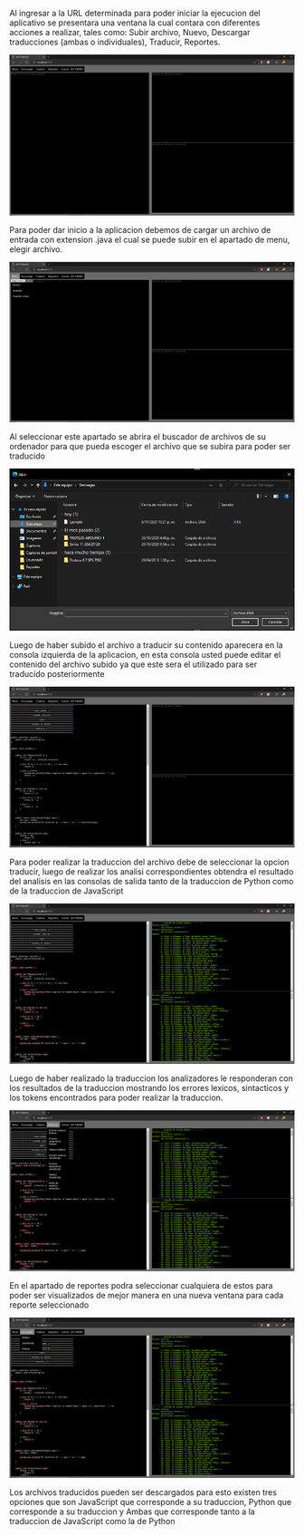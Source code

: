 Al ingresar a la URL determinada para poder iniciar la ejecucion del aplicativo se presentara una ventana la cual contara con diferentes acciones a realizar, tales como: Subir archivo, Nuevo, Descargar traducciones (ambas o individuales), Traducir, Reportes.

![Captura 1](Imagenes/captura1.png)

Para poder dar inicio a la aplicacion debemos de cargar un archivo de entrada con extension .java el cual se puede subir en el apartado de menu, elegir archivo.
 
![Captura 2](Imagenes/captura2.png)

Al seleccionar este apartado se abrira el buscador de archivos de su ordenador para que pueda escoger el archivo que se subira para poder ser traducido

![Captura 3](Imagenes/captura3.png)

Luego de haber subido el archivo a traducir su contenido aparecera en la consola izquierda de la aplicacion, en esta consola usted puede editar el contenido del archivo subido ya que este sera el utilizado para ser traducido posteriormente

![Captura 4](Imagenes/captura4.png)

Para poder realizar la traduccion del archivo debe de seleccionar la opcion traducir, luego de realizar los analisi correspondientes obtendra el resultado del analisis en las consolas de salida tanto de la traduccion de Python como de la traduccion de JavaScript

![Captura 5](Imagenes/captura5.png)

Luego de haber realizado la traduccion los analizadores le responderan con los resultados de la traduccion mostrando los errores lexicos, sintacticos y los tokens encontrados para poder realizar la traduccion.

![Captura 6](Imagenes/captura6.png)

En el apartado de reportes podra seleccionar cualquiera de estos para poder ser visualizados de mejor manera en una nueva ventana para cada reporte seleccionado

![Captura 7](Imagenes/captura7.png)

Los archivos traducidos pueden ser descargados para esto existen tres opciones que son JavaScript que corresponde a su traduccion, Python que corresponde a su traduccion y Ambas que corresponde tanto a la traduccion de JavaScript como la de Python